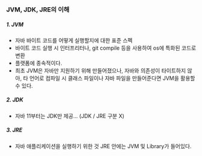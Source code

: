 ### JVM, JDK, JRE의 이해
##### 1. JVM
  - 자바 바이트 코드를 어떻게 실행할지에 대한 표준 스펙
  - 바이트 코드 실행 시 인터프리터나, git compile 등을 사용하여 os에 특화된 코드로 변환 
  - 플랫폼에 종속적이다.
  - 최초 JVM은 자바만 지원하기 위해 만들어졌으나, 자바와 의존성이 타이트하지 않아, 타 언어로 컴파일 시 클래스 파일이나 자바 파일을 만들어준다면 JVM을 활용할 수 있다.
    
##### 2. JDK
  - 자바 11부터는 JDK만 제공... (JDK / JRE 구분 X) 

##### 3. JRE
  - 자바 애플리케이션을 실행하기 위한 것 JRE 안에는 JVM 및 Library가 들어있다.
